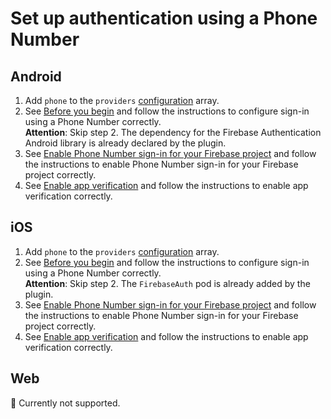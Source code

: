 # Set up authentication using a Phone Number

## Android

1. Add `phone` to the `providers` [configuration](https://github.com/capawesome-team/capacitor-firebase/tree/main/packages/authentication#configuration) array.
1. See [Before you begin](https://firebase.google.com/docs/auth/android/phone-auth#before-you-begin) and follow the instructions to configure sign-in using a Phone Number correctly.  
**Attention**: Skip step 2. The dependency for the Firebase Authentication Android library is already declared by the plugin.
1. See [Enable Phone Number sign-in for your Firebase project](https://firebase.google.com/docs/auth/android/phone-auth#enable-phone-number-sign-in-for-your-firebase-project) and follow the instructions to enable Phone Number sign-in for your Firebase project correctly.
1. See [Enable app verification](https://firebase.google.com/docs/auth/android/phone-auth#enable-app-verification) and follow the instructions to enable app verification correctly.

## iOS

1. Add `phone` to the `providers` [configuration](https://github.com/capawesome-team/capacitor-firebase/tree/main/packages/authentication#configuration) array.
1. See [Before you begin](https://firebase.google.com/docs/auth/ios/phone-auth#before-you-begin) and follow the instructions to configure sign-in using a Phone Number correctly.  
**Attention**: Skip step 2. The `FirebaseAuth` pod is already added by the plugin.
1. See [Enable Phone Number sign-in for your Firebase project](https://firebase.google.com/docs/auth/ios/phone-auth#enable-phone-number-sign-in-for-your-firebase-project) and follow the instructions to enable Phone Number sign-in for your Firebase project correctly.
1. See [Enable app verification](https://firebase.google.com/docs/auth/ios/phone-auth#enable-app-verification) and follow the instructions to enable app verification correctly.

## Web

🚧 Currently not supported.
